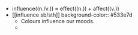 - influence((n./v.)) ≈ effect((n.)) + affect((v.))
- [[influence sb/sth]]
  background-color:: #533e7d
	- Colours influence our moods.
	-